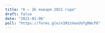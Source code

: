 ```yaml
---
title: "6 — 26 января 2021 года"
draft: false
date: "2021-01-06"
poll: "https://forms.gle/n1M2sVwxUUfgRWcP8"
---
```

